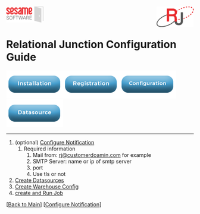 <img  src="../images/SesameSoftwareLogo-2020Final.png" width="100"><img align=right src="../images/RJOrbitLogo-2021Final.png" width="100">

# Relational Junction Configuration Guide

[![Installation](../images/Button_Installation.png)](installguide.md)[![Registration](../images/Button_Registration.png)](RegistrationGuide.md)[![Configuration](../images/Button_Configuration.png)](configurationGuide.md)[![Datasource](../images/Button_Datasource.png)](DatasourceGuide.md)

---

1. (optional) [Configure Notification](notification.md)
   1. Required information
      1. Mail from: rj@customerdoamin.com for example
      2. SMTP Server: name or ip of smtp server
      3. port
      4. Use tls or not
2. [Create Datasources](DatasourceGuide.md)
3. [Create Warehouse Config](rjwarehouseconfig.md)
4. [create and Run Job](JobSetup.md)

[[Back to Main](../README.md)] [[Configure Notification](notification.md)]
